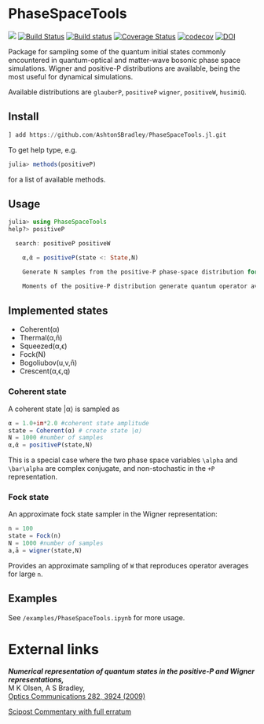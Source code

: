 # PhaseSpaceTools

<!-- [![](https://img.shields.io/badge/docs-stable-blue.svg)](https://AshtonSBradley.github.io/PhaseSpaceTools.jl/stable) -->
[![](https://img.shields.io/badge/docs-dev-blue.svg)](https://AshtonSBradley.github.io/PhaseSpaceTools.jl/dev)
[![Build Status](https://travis-ci.com/AshtonSBradley/PhaseSpaceTools.jl.svg?branch=master)](https://travis-ci.com/AshtonSBradley/PhaseSpaceTools.jl)
[![Build status](https://ci.appveyor.com/api/projects/status/t6i7kdnpffgnq6pg?svg=true)](https://ci.appveyor.com/project/AshtonSBradley/phasespacetools-jl)
[![Coverage Status](https://coveralls.io/repos/github/AshtonSBradley/PhaseSpaceTools.jl/badge.svg?branch=master)](https://coveralls.io/github/AshtonSBradley/PhaseSpaceTools.jl?branch=master)
[![codecov](https://codecov.io/gh/AshtonSBradley/PhaseSpaceTools.jl/branch/master/graph/badge.svg)](https://codecov.io/gh/AshtonSBradley/PhaseSpaceTools.jl) [![DOI](https://zenodo.org/badge/115932136.svg)](https://zenodo.org/badge/latestdoi/115932136)



Package for sampling some of the quantum initial states commonly encountered in quantum-optical and matter-wave bosonic phase space simulations. Wigner and positive-P distributions are available, being the most useful for dynamical simulations.

Available distributions are `glauberP`, `positiveP` `wigner`, `positiveW`, `husimiQ`.

## Install

```julia
] add https://github.com/AshtonSBradley/PhaseSpaceTools.jl.git
```

To get help type, e.g.

```julia
julia> methods(positiveP)
```
for a list of available methods.

## Usage
```julia
julia> using PhaseSpaceTools
help?> positiveP

  search: positiveP positiveW

    α,ᾱ = positiveP(state <: State,N)

    Generate N samples from the positive-P phase-space distribution for state.

    Moments of the positive-P distribution generate quantum operator averages that are normally ordered.
```
## Implemented states

* Coherent(α)
* Thermal(α,n̄)
* Squeezed(α,ϵ)
* Fock(N)
* Bogoliubov(u,v,n̄)
* Crescent(α,ϵ,q)

### Coherent state
A coherent state |α⟩ is sampled as
```julia
α = 1.0+im*2.0 #coherent state amplitude
state = Coherent(α) # create state |α⟩
N = 1000 #number of samples
α,ᾱ = positiveP(state,N)
```
This is a special case where the two phase space variables `\alpha` and `\bar\alpha` are complex conjugate, and non-stochastic in the `+P` representation.

### Fock state
An approximate fock state sampler in the Wigner representation:
```julia
n = 100
state = Fock(n)  
N = 1000 #number of samples
a,ā = wigner(state,N)
```
Provides an approximate sampling of `W` that reproduces operator averages for large `n`.

## Examples

See  `/examples/PhaseSpaceTools.ipynb` for more usage.

# External links
___Numerical representation of quantum states in the positive-P and Wigner representations,___ \
M K Olsen, A S Bradley, \
[Optics Communications 282, 3924 (2009)](http://dx.doi.org/10.1016/j.optcom.2009.06.033)

[Scipost Commentary with full erratum](https://scipost.org/commentaries/10.1016/j.optcom.2009.06.033/)
